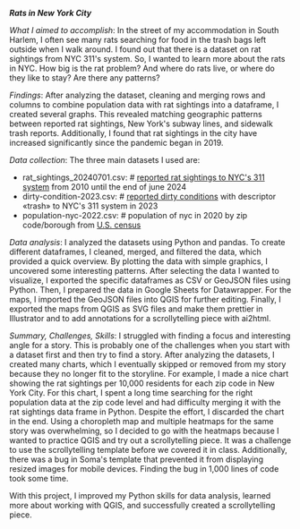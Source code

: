 ***Rats in New York City***

*What I aimed to accomplish*: 
In the street of my accommodation in South Harlem, I often see many rats searching for food in the trash bags left outside when I walk around. I found out that there is a dataset on rat sightings from NYC 311's system. So, I wanted to learn more about the rats in NYC. How big is the rat problem? And where do rats live, or where do they like to stay? Are there any patterns?

*Findings*: 
After analyzing the dataset, cleaning and merging rows and columns to combine population data with rat sightings into a dataframe, I created several graphs. This revealed matching geographic patterns between reported rat sightings, New York's subway lines, and sidewalk trash reports. Additionally, I found that rat sightings in the city have increased significantly since the pandemic began in 2019.

*Data collection*: 
The three main datasets I used are:
  - rat_sightings_20240701.csv: # <a href="https://data.cityofnewyork.us/Social-Services/Rat-Sightings/3q43-55fe/about_data">reported rat sightings to NYC's 311 system</a> from 2010 until the end of june 2024
  - dirty-condition-2023.csv: # <a href="https://data.cityofnewyork.us/Social-Services/311-Service-Requests-from-2010-to-Present/erm2-nwe9/about_data">reported dirty conditions</a> with descriptor «trash» to NYC's 311 system in 2023
  - population-nyc-2022.csv: # population of nyc in 2020 by zip code/borough from <a href="https://censusreporter.org/data/table/?table=B01003&geo_ids=04000US36,140|04000US36,860|04000US36&primary_geo_id=04000US36#">U.S. census</a>

*Data analysis*: 
I analyzed the datasets using Python and pandas. To create different dataframes, I cleaned, merged, and filtered the data, which provided a quick overview. By plotting the data with simple graphics, I uncovered some interesting patterns. After selecting the data I wanted to visualize, I exported the specific dataframes as CSV or GeoJSON files using Python. Then, I prepared the data in Google Sheets for Datawrapper. For the maps, I imported the GeoJSON files into QGIS for further editing. Finally, I exported the maps from QGIS as SVG files and make them prettier in Illustrator and to add annotations for a scrollytelling piece with ai2html.

*Summary, Challenges, Skills*: 
I struggled with finding a focus and interesting angle for a story. This is probably one of the challenges when you start with a dataset first and then try to find a story. After analyzing the datasets, I created many charts, which I eventually skipped or removed from my story because they no longer fit to the storyline. For example, I made a nice chart showing the rat sightings per 10,000 residents for each zip code in New York City. For this chart, I spent a long time searching for the right population data at the zip code level and had difficulty merging it with the rat sightings data frame in Python. Despite the effort, I discarded the chart in the end. Using a choropleth map and multiple heatmaps for the same story was overwhelming, so I decided to go with the heatmaps because I wanted to practice QGIS and try out a scrollytelling piece. It was a challenge to use the scrollytelling template before we covered it in class. Additionally, there was a bug in Soma's template that prevented it from displaying resized images for mobile devices. Finding the bug in 1,000 lines of code took some time.

With this project, I improved my Python skills for data analysis, learned more about working with QGIS, and successfully created a scrollytelling piece.
